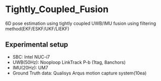 # Tightly_Coupled_Fusion
 6D pose estimation using tightly coupled UWB/IMU fusion using filtering method(EKF/ESKF/UKF/LIEKF) 

Experimental setup
---
- SBC: Intel NUC-i7
- UWB(50Hz): Nooploop LinkTrack P-b (1tag, 8anchors)
- IMU(20Hz): UM7
- Ground Truth data: Qualisys Arqus motion capture system(10ea)












<!-- 
### Experimental Comparison of Tightly and Loosely Coupled Kalman Filters for 6D Pose Estimation Using UWB and IMU Sensors -->
